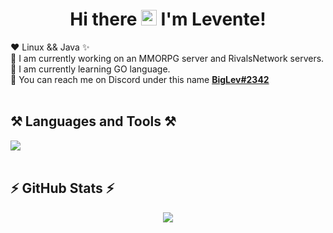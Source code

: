 <div align="center">
 <h1>Hi there <img src="https://media.giphy.com/media/hvRJCLFzcasrR4ia7z/giphy.gif" width="25px"> I'm Levente!</h1>
</div>

:heart: Linux && Java ✨ <br> 
🔭 I am currently working on an MMORPG server and RivalsNetwork servers. <br>
🌱 I am currently learning GO language. <br>
💬 You can reach me on Discord under this name **[BigLev#2342](https://discord.com/users/326265564341338123)**
<br><br>

 
## ⚒️ Languages and Tools ⚒️
<img src="https://skillicons.dev/icons?i=java,go,dotnet,nodejs,nextjs,ts,git,docker,gcp,mongodb,mysql,unity,idea,vscode,linux&perline=5" />
<br><br>

## ⚡ GitHub Stats ⚡
<div align="center">
 <a href="https://github.com/B1gLev/b1glev">
   <img src="https://github-readme-stats.vercel.app/api?username=B1gLev&theme=synthwave&show_icons=true">
 </a>
</div>


<!--
**B1gLev/b1glev** is a ✨ _special_ ✨ repository because its `README.md` (this file) appears on your GitHub profile.

Here are some ideas to get you started:

- 🔭 I’m currently working on ...
- 🌱 I’m currently learning ...
- 👯 I’m looking to collaborate on ...
- 🤔 I’m looking for help with ...
- 💬 Ask me about ...
- 📫 How to reach me: ...
- 😄 Pronouns: ...
- ⚡ Fun fact: ...
-->
